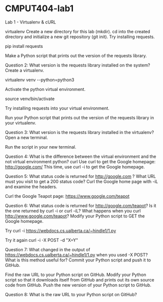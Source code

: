# CMPUT404-lab1

Lab 1 - Virtualenv & cURL

virtualenv
Create a new directory for this lab (mkdir).
cd into the created directory and initialize a new git repository (git init).
Try installing requests.

pip install requests

Make a Python script that prints out the version of the requests library.

Question 2: What version is the requests library installed on the system?
Create a virtualenv.

virtualenv venv --python=python3

Activate the python virtual environment.

source venv/bin/activate

Try installing requests into your virtual environment.

Run your Python script that prints out the version of the requests library in your virtualenv.

Question 3: What version is the requests library installed in the virtualenv?
Open a new terminal.

Run the script in your new terminal.

Question 4: What is the difference between the virtual environment and the not virtual environment python?
curl
Use curl to get the Google homepage: http://google.com/
This time, use curl -i to get the Google homepage.

Question 5: What status code is returned for http://google.com ? What URL must you visit to get a 200 status code?
Curl the Google home page with -iL and examine the headers.

Curl the Google Teapot page: https://www.google.com/teapot

Question 6: What status code is returned for http://google.com/teapot? Is it the one returned by curl -i or curl -iL? What happens when you curl http://www.google.com/teapot?
Modify your Python script to GET the Google homepage.

Try curl -i https://webdocs.cs.ualberta.ca/~hindle1/1.py

Try it again curl -i -X POST -d "X=Y"

Question 7: What changed in the output of https://webdocs.cs.ualberta.ca/~hindle1/1.py when you used -X POST? What is this method useful for?
Commit your Python script and push it to GitHub.

Find the raw URL to your Python script on GitHub.
Modify your Python script so that it downloads itself from GitHub and prints out its own source code from GitHub.
Push the new version of your Python script to GitHub.

Question 8: What is the raw URL to your Python script on GitHub?

